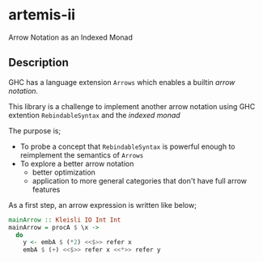 artemis-ii
=====================

Arrow Notation as an Indexed Monad


Description
---------------------

GHC has a language extension `Arrows` which enables a builtin *arrow notation.*

This library is a challenge to implement another arrow notation using GHC extention `RebindableSyntax` and the *indexed monad*

The purpose is;

- To probe a concept that `RebindableSyntax` is powerful enough to reimplement the semantics of `Arrows`
- To explore a better arrow notation
    - better optimization
    - application to more general categories that don't have full arrow features

As a first step, an arrow expression is written like below;

```haskell
mainArrow :: Kleisli IO Int Int
mainArrow = procA $ \x ->
  do
    y <- embA $ (*2) <<$>> refer x
    embA $ (+) <<$>> refer x <<*>> refer y
```

